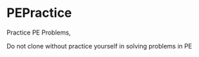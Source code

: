 # PEPractice
Practice PE Problems, 

Do not clone without practice yourself in solving problems in PE
